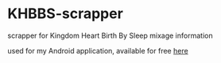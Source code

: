 # KHBBS-scrapper
scrapper for Kingdom Heart Birth By Sleep mixage information

used for my Android application, available for free [here](https://play.google.com/store/apps/details?id=com.ezamdev.khbbstoolkit)
